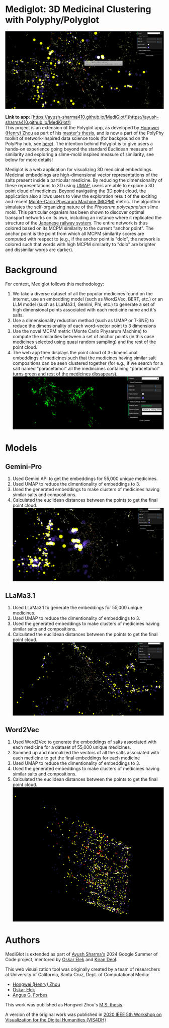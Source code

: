 # Mediglot: 3D Medicinal Clustering with Polyphy/Polyglot

[![](image/mediglot.png)](image/gemini-pro.png)  

**Link to app**: [https://ayush-sharma410.github.io/MediGlot/](https://ayush-sharma410.github.io/MediGlot/)    
This project is an extension of the Polyglot app, as developed by [Hongwei (Henry) Zhou](https://normand-1024.github.io) as part of his [master's thesis](https://escholarship.org/uc/item/6zj1r9ch), and is now a part of the PolyPhy toolkit of network-inspired data science tools (for background on the PolyPhy hub, see [here](https://github.com/PolyPhyHub)). The intention behind Polyglot is to give users a hands-on experience going beyond the standard Euclidean measure of similarity and exploring a slime-mold inspired measure of similarity, see below for more details!

Mediglot is a web application for visualizing 3D medicinal embeddings. Medcinal embeddings are  high-dimensional vector representations of the salts present inside a particular medicine. By reducing the dimensionality of these representations to 3D using [UMAP](https://arxiv.org/abs/1802.03426), users are able to explore a 3D point cloud of medicines. Beyond navigating the 3D point cloud, the application also allows users to view the exploration result of the exciting and recent [Monte-Carlo Physarum Machine (MCPM)](https://arxiv.org/abs/2009.02459) metric. The algorithm simulates the self-organizing nature of the _Physarum polycephalum_ slime mold. This particular organism has been shown to discover optimal transport networks on its own, including an instance where it replicated the structure of the [Japanese railway system](https://www.science.org/doi/10.1126/science.1177894). The entire network is thus colored based on its MCPM similarity to the current "anchor point". The anchor point is the point from which all MCPM similarity scores are computed with respect to (e.g., if the anchor point is "dolo", the network is colored such that words with high MCPM similarity to "dolo" are brighter and dissimilar words are darker). 


# Background
For context, Mediglot follows this methodology:
1. We take a diverse dataset of all the popular medicines found on the internet, use an embedding model (such as Word2Vec, BERT, etc.) or an LLM model (such as LLaMa3.1, Gemini, Phi, etc.) to generate a set of high dimensional points associated with each medicine name and it's salts.
2. Use a dimensionality reduction method (such as UMAP or T-SNE) to reduce the dimensionality of each word-vector point to 3 dimensions
3. Use the novel MCPM metric (Monte Carlo Physarum Machine) to compute the similarities between a set of anchor points (in this case medicines selected using quasi random sampling) and the rest of the point cloud.
4. The web app then displays the point cloud of 3-dimensional embeddings of medicines such that the medicines having similar salt compositions can be seen clustered together (for e.g., if we search for a salt named "paracetamol" all the medincines containing "paracetamol" turns green and rest of the medicines dissapears).[![](image/paracetamol.png)](image/gemini-pro.png)

# Models
## Gemini-Pro
1. Used Gemini API to get the embeddings for 55,000 unique medicines.
2. Used UMAP to reduce the dimentionality of embeddings to 3.
3. Used the generated embeddings to make clusters of medicines having similar salts and compositions.
4. Calculated the euclidean distances between the points to get the final point cloud.  [![](image/gemini.png)](image/gemini-pro.png)

## LLaMa3.1 
1. Used LLaMa3.1 to generate the embeddings for 55,000 unique medicines.
2. Used UMAP to reduce the dimentionality of embeddings to 3.
3. Used the generated embeddings to make clusters of medicines having similar salts and compositions.
4. Calculated the euclidean distances between the points to get the final point cloud.  [![](image/gemini-pro.png)](image/gemini-pro.png)

## Word2Vec
1. Used Word2Vec to generate the embeddings of salts associated with each medicine for a dataset of  55,000 unique medicines.
2. Summed up and normalized the vectors of all the salts associated with each medicine to get the final embeddings for each medicine
2. Used UMAP to reduce the dimentionality of embeddings to 3.
3. Used the generated embeddings to make clusters of medicines having similar salts and compositions.
4. Calculated the euclidean distances between the points to get the final point cloud.  [![](image/word2vec.png)](image/gemini-pro.png)



# Authors
MediGlot is extended as part of [Ayush Sharma's](https://www.linkedin.com/in/ayush-sharma-502256201/) 2024 Google Summer of Code project, mentored by [Oskar Elek](http://elek.pub) and [Kiran Deol](https://www.linkedin.com/in/kiran-deol/).

This web visualization tool was originally created by a team of researchers at University of California, Santa Cruz, Dept. of Computational Media:
- [Hongwei (Henry) Zhou](https://normand-1024.github.io/)
- [Oskar Elek](https://elek.pub/)
- [Angus G. Forbes](https://creativecoding.soe.ucsc.edu/angus/)

This work was published as Hongwei Zhou's [M.S. thesis](https://escholarship.org/uc/item/6zj1r9ch#main).

A version of the original work was published in [2020 IEEE 5th Workshop on Visualization for the Digital Humanities (VIS4DH)](https://www.computer.org/csdl/proceedings-article/vis4dh/2020/915300a007/1pZ0Xs0EEqk)
